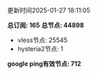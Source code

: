 更新时间2025-01-27 18:11:05

**总订阅: 165**
**总节点: 44898**
- vless节点: 25545
- hysteria2节点: 1

**google ping有效节点: 712**
